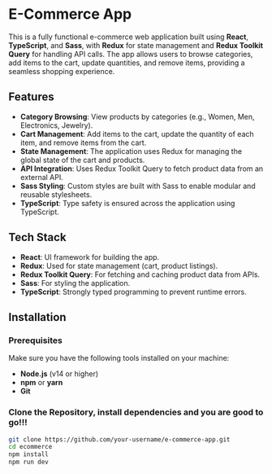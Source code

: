 # E-Commerce App

This is a fully functional e-commerce web application built using **React**, **TypeScript**, and **Sass**, with **Redux** for state management and **Redux Toolkit Query** for handling API calls. The app allows users to browse categories, add items to the cart, update quantities, and remove items, providing a seamless shopping experience.

## Features

- **Category Browsing**: View products by categories (e.g., Women, Men, Electronics, Jewelry).
- **Cart Management**: Add items to the cart, update the quantity of each item, and remove items from the cart.
- **State Management**: The application uses Redux for managing the global state of the cart and products.
- **API Integration**: Uses Redux Toolkit Query to fetch product data from an external API.
- **Sass Styling**: Custom styles are built with Sass to enable modular and reusable stylesheets.
- **TypeScript**: Type safety is ensured across the application using TypeScript.

## Tech Stack

- **React**: UI framework for building the app.
- **Redux**: Used for state management (cart, product listings).
- **Redux Toolkit Query**: For fetching and caching product data from APIs.
- **Sass**: For styling the application.
- **TypeScript**: Strongly typed programming to prevent runtime errors.

## Installation

### Prerequisites

Make sure you have the following tools installed on your machine:

- **Node.js** (v14 or higher)
- **npm** or **yarn**
- **Git**

### Clone the Repository, install dependencies and you are good to go!!!

```bash
git clone https://github.com/your-username/e-commerce-app.git
cd ecommerce
npm install
npm run dev
```
